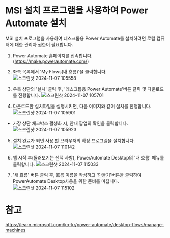 # MSI 설치 프로그램을 사용하여 Power Automate 설치
  
MSI 설치 프로그램을 사용하여 데스크톱용 Power Automate를 설치하려면 로컬 컴퓨터에 대한 관리자 권한이 필요합니다.

1. Power Automate 홈페이지를 접속합니다. (https://make.powerautomate.com/)

2. 좌측 목록에서 'My Flows(내 흐름)'을 클릭합니다.
![스크린샷 2024-11-07 105558](https://github.com/user-attachments/assets/cc37e4ed-efa3-4479-a3af-29294331e47e)


4. 우측 상단의 '설치' 클릭 후, '데스크톱용 Power Automate'버튼 클릭 및 다운로드를 진행합니다.
![스크린샷 2024-11-07 105701](https://github.com/user-attachments/assets/4e338a86-896c-489f-a3d8-49743777d81b)


5. 다운로드한 설치파일을 실행시키면, 다음 이미지와 같이 설치를 진행합니다.
![스크린샷 2024-11-07 105901](https://github.com/user-attachments/assets/861c9c04-3f5d-4229-8bb2-5e1ce46e53aa)


- 가장 상단 체크박스 활성화 시, 안내 팝업의 확인을 클릭합니다.
![스크린샷 2024-11-07 105923](https://github.com/user-attachments/assets/04e9daa4-cb00-4b4b-9b60-f94c5f4911f4)


5. 설치 완료가 되면 사용 할 브라우저의 확장 프로그램을 설치합니다.
![스크린샷 2024-11-07 110142](https://github.com/user-attachments/assets/51f663c8-aac6-4548-8350-4b516d693a55)


6. 앱 시작 후(둘러보기는 선택 사항), PowerAutomate Desktop의 '내 흐름' 메뉴를 클릭합니다.
![스크린샷 2024-11-07 115033](https://github.com/user-attachments/assets/863454a4-f0e8-4023-96b3-6f0df2b28cd6)


7. '새 흐름' 버튼 클릭 후, 흐름 이름을 작성하고 '만들기'버튼을 클릭하여 PowerAutomate Desktop사용을 위한 준비를 마칩니다.
![스크린샷 2024-11-07 115102](https://github.com/user-attachments/assets/c703ae88-f65f-497e-929c-cd11698fa01a)


# 참고

https://learn.microsoft.com/ko-kr/power-automate/desktop-flows/manage-machines

